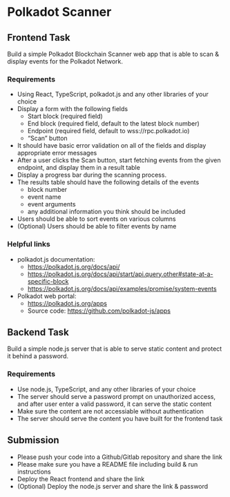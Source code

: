 # Polkadot Scanner

## Frontend Task

Build a simple Polkadot Blockchain Scanner web app that is able to scan & display events for the Polkadot Network.

### Requirements

- Using React, TypeScript, polkadot.js and any other libraries of your choice
- Display a form with the following fields
  - Start block (required field)
  - End block (required field, default to the latest block number)
  - Endpoint (required field, default to wss://rpc.polkadot.io)
  - “Scan” button
- It should have basic error validation on all of the fields and display appropriate error messages
- After a user clicks the Scan button, start fetching events from the given endpoint, and display them in a result table
- Display a progress bar during the scanning process.
- The results table should have the following details of the events
  - block number
  - event name
  - event arguments
  - any additional information you think should be included
- Users should be able to sort events on various columns
- (Optional) Users should be able to filter events by name

### Helpful links
- polkadot.js documentation: 
  - https://polkadot.js.org/docs/api/
  - https://polkadot.js.org/docs/api/start/api.query.other#state-at-a-specific-block
  - https://polkadot.js.org/docs/api/examples/promise/system-events
- Polkadot web portal: 
  - https://polkadot.js.org/apps
  - Source code: https://github.com/polkadot-js/apps


## Backend Task

Build a simple node.js server that is able to serve static content and protect it behind a password.

### Requirements
- Use node.js, TypeScript, and any other libraries of your choice
- The server should serve a password prompt on unauthorized access, and after user enter a valid password, it can serve the static content
- Make sure the content are not accessiable without authentication
- The server should serve the content you have built for the frontend task


## Submission
- Please push your code into a Github/Gitlab repository and share the link
- Please make sure you have a README file including build & run instructions
- Deploy the React frontend and share the link
- (Optional) Deploy the node.js server and share the link & password